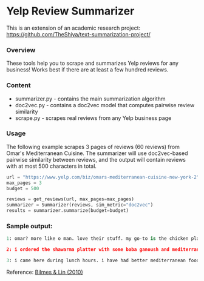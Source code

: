 # Yelp Review Summarizer

This is an extension of an academic research project: https://github.com/TheShiya/text-summarization-project/


### Overview

These tools help you to scrape and summarizes Yelp reviews for any business! Works best if there are at least a few hundred reviews.

### Content
* summarizer.py - contains the main summarization algorithm
* doc2vec.py - contains a doc2vec model that computes pairwise review similarity
* scrape.py - scrapes real reviews from any Yelp business page

### Usage

The following example scrapes 3 pages of reviews (60 reviews) from Omar's Mediterranean Cuisine. The summarizer will use doc2vec-based pairwise similarity between reviews, and the output will contain reviews with at most 500 characters in total.

```Python
url = "https://www.yelp.com/biz/omars-mediterranean-cuisine-new-york-2"
max_pages = 3
budget = 500

reviews = get_reviews(url, max_pages=max_pages)
summarizer = Summarizer(reviews, sim_metric="doc2vec")
results = summarizer.summarize(budget=budget)
```
### Sample output:
```Python
1: omar? more like o man. love their stuff. my go-to is the chicken platter with falafel and eggplant salad. the eggplant salad is literally so so delicious, especially if you dip the pita bread in it. they make the falafels fresh (as in when you order, they scoop some of the falafel mix into the deep fryer). the portion is huge so you can split it up into two meals if you want, and they also give you a free baklava with every takeout order! i love baklava's and this tiny dessert after a delish meal is the perfect finishing touch.

2: i ordered the shawarma platter with some baba ganoush and mediterranean rice. it came with a side of baklava and lots of nice sauces (garlic, hot sauce). the food was yummy and the service was great. i def plan on reordering!

3: i came here during lunch hours. i have had better mediterranean food elsewhere. for instance in long island city, and in queens. the food in here is acceptable, but imo not worth for the price. perhaps because it is located in manhattan. i liked the dessert. it was fresh, tasty, and crunchy
```

Reference: [Bilmes & Lin (2010)](https://www.aclweb.org/anthology/N10-1134.pdf)
